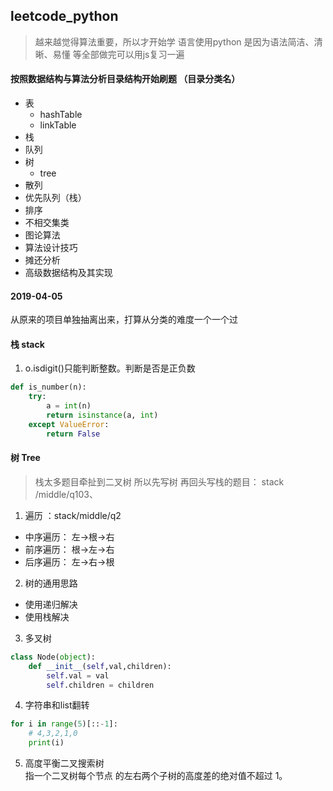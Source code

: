 ## leetcode_python
> 越来越觉得算法重要，所以才开始学 语言使用python 是因为语法简洁、清晰、易懂 
等全部做完可以用js复习一遍

#### 按照数据结构与算法分析目录结构开始刷题  （目录分类名）
- 表
    - hashTable
    - linkTable
- 栈
- 队列
- 树
    - tree
- 散列
- 优先队列（栈）
- 排序
- 不相交集类
- 图论算法
- 算法设计技巧
- 摊还分析
- 高级数据结构及其实现

#### 2019-04-05
从原来的项目单独抽离出来，打算从分类的难度一个一个过

#### 栈 stack
1. o.isdigit()只能判断整数。判断是否是正负数
```python
def is_number(n):
    try:
        a = int(n)
        return isinstance(a, int)
    except ValueError:
        return False
```

#### 树 Tree
> 栈太多题目牵扯到二叉树 所以先写树 再回头写栈的题目： stack /middle/q103、

1. 遍历 ：stack/middle/q2
- 中序遍历： 左->根->右 
- 前序遍历： 根->左->右
- 后序遍历： 左->右->根


2. 树的通用思路
- 使用递归解决
- 使用栈解决

3. 多叉树
```Python
class Node(object):
    def __init__(self,val,children):
        self.val = val
        self.children = children
```
4. 字符串和list翻转
```python
for i in range(5)[::-1]:
    # 4,3,2,1,0
    print(i)
```
5. 高度平衡二叉搜索树  
指一个二叉树每个节点 的左右两个子树的高度差的绝对值不超过 1。
> 




